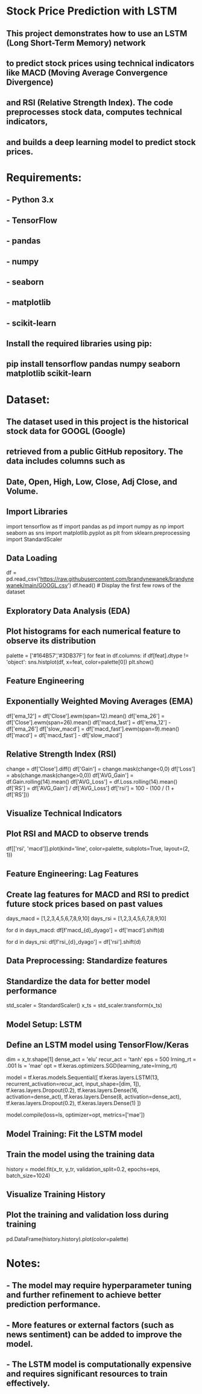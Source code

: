 # Stock Price Prediction with LSTM

## This project demonstrates how to use an LSTM (Long Short-Term Memory) network
## to predict stock prices using technical indicators like MACD (Moving Average Convergence Divergence)
## and RSI (Relative Strength Index). The code preprocesses stock data, computes technical indicators,
## and builds a deep learning model to predict stock prices.

# Requirements:
## - Python 3.x
## - TensorFlow
## - pandas
## - numpy
## - seaborn
## - matplotlib
## - scikit-learn
##
## Install the required libraries using pip:
## pip install tensorflow pandas numpy seaborn matplotlib scikit-learn

# Dataset:
## The dataset used in this project is the historical stock data for GOOGL (Google)
## retrieved from a public GitHub repository. The data includes columns such as 
## Date, Open, High, Low, Close, Adj Close, and Volume.

## Import Libraries
import tensorflow as tf
import pandas as pd
import numpy as np
import seaborn as sns
import matplotlib.pyplot as plt
from sklearn.preprocessing import StandardScaler

## Data Loading
df = pd.read_csv('https://raw.githubusercontent.com/brandynewanek/brandynewanek/main/GOOGL.csv')
df.head()  # Display the first few rows of the dataset

## Exploratory Data Analysis (EDA)
## Plot histograms for each numerical feature to observe its distribution
palette = ['#164B57','#3DB37F']
for feat in df.columns:
  if df[feat].dtype != 'object':
    sns.histplot(df, x=feat, color=palette[0])
    plt.show()

## Feature Engineering
## Exponentially Weighted Moving Averages (EMA)
df['ema_12'] = df['Close'].ewm(span=12).mean()
df['ema_26'] = df['Close'].ewm(span=26).mean()
df['macd_fast'] = df['ema_12'] - df['ema_26']
df['slow_macd'] = df['macd_fast'].ewm(span=9).mean()
df['macd'] = df['macd_fast'] - df['slow_macd']

## Relative Strength Index (RSI)
change = df['Close'].diff()
df['Gain'] = change.mask(change<0,0)
df['Loss'] = abs(change.mask(change>0,0))
df['AVG_Gain'] = df.Gain.rolling(14).mean()
df['AVG_Loss'] = df.Loss.rolling(14).mean()
df['RS'] = df['AVG_Gain'] / df['AVG_Loss']
df['rsi'] = 100 - (100 / (1 + df['RS']))

## Visualize Technical Indicators
## Plot RSI and MACD to observe trends
df[['rsi', 'macd']].plot(kind='line', color=palette, subplots=True, layout=(2, 1))

## Feature Engineering: Lag Features
## Create lag features for MACD and RSI to predict future stock prices based on past values
days_macd = [1,2,3,4,5,6,7,8,9,10]
days_rsi = [1,2,3,4,5,6,7,8,9,10]

for d in days_macd:
  df[f'macd_{d}_dyago'] = df['macd'].shift(d)

for d in days_rsi:
  df[f'rsi_{d}_dyago'] = df['rsi'].shift(d)

## Data Preprocessing: Standardize features
## Standardize the data for better model performance
std_scaler = StandardScaler()
x_ts = std_scaler.transform(x_ts)

## Model Setup: LSTM
## Define an LSTM model using TensorFlow/Keras
dim = x_tr.shape[1]
dense_act = 'elu'
recur_act = 'tanh'
eps = 500
lrning_rt = .001
ls = 'mae'
opt = tf.keras.optimizers.SGD(learning_rate=lrning_rt)

model = tf.keras.models.Sequential([
    tf.keras.layers.LSTM(13, recurrent_activation=recur_act, input_shape=[dim, 1]),
    tf.keras.layers.Dropout(0.2),
    tf.keras.layers.Dense(16, activation=dense_act),
    tf.keras.layers.Dense(8, activation=dense_act),
    tf.keras.layers.Dropout(0.2),
    tf.keras.layers.Dense(1)
])

model.compile(loss=ls, optimizer=opt, metrics=['mae'])

## Model Training: Fit the LSTM model
## Train the model using the training data
history = model.fit(x_tr, y_tr, validation_split=0.2, epochs=eps, batch_size=1024)

## Visualize Training History
## Plot the training and validation loss during training
pd.DataFrame(history.history).plot(color=palette)

# Notes:
## - The model may require hyperparameter tuning and further refinement to achieve better prediction performance.
## - More features or external factors (such as news sentiment) can be added to improve the model.
## - The LSTM model is computationally expensive and requires significant resources to train effectively.

